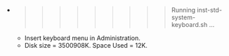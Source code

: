 * >>>>>>>>> Running inst-std-system-keyboard.sh ...
  * Insert keyboard menu in Administration.
  * Disk size = 3500908K. Space Used = 12K.
